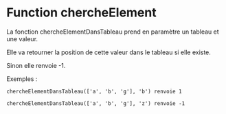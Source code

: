 # Function chercheElement
La fonction chercheElementDansTableau prend en paramètre un tableau et une valeur.

Elle va retourner la position de cette valeur dans le tableau si elle existe.

Sinon elle renvoie -1.

Exemples : 

    chercheElementDansTableau(['a', 'b', 'g'], 'b') renvoie 1

    chercheElementDansTableau(['a', 'b', 'g'], 'z') renvoie -1
